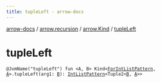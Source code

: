 ```yaml
---
title: tupleLeft - arrow-docs
---
```


[arrow-docs](../../index.html) / [arrow.recursion](../index.html) / [arrow.Kind](index.html) / [tupleLeft](./tuple-left.html)

# tupleLeft

`@JvmName("tupleLeft") fun <A, B> Kind<`[`ForIntListPattern`](../-for-int-list-pattern.html)`, `[`A`](tuple-left.html#A)`>.tupleLeft(arg1: `[`B`](tuple-left.html#B)`): `[`IntListPattern`](../-int-list-pattern.html)`<Tuple2<`[`B`](tuple-left.html#B)`, `[`A`](tuple-left.html#A)`>>`